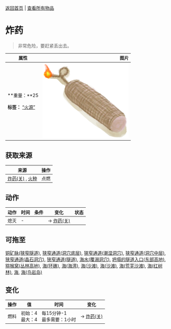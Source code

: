 [返回首页](index.md)   |  [查看所有物品](object.md)
# 炸药  
> 非常危险，要赶紧丢出去。  
  
  属性  |   图片   
 ----  |  ----:   
 **重量：**25<br><br>**标签：**	[“火源”](tag_FireSource.md)  |  ![](Sprite/DynamiteOn.png)   
  
## 获取来源  
来源  |  操作  
----  |  ----  
[炸药(关)](DynamiteOff.md) , [火种](TinderLit.md)  |  点燃  
## 动作  
动作  |  时间  |  条件  |  变化  |  状态  
----  |  ----  |  ----  |  ----  |  ----  
熄灭  |  -  |    |  → [炸药(关)](DynamiteOff.md)<br>  |    
## 可拖至  
[铜矿脉(狭窄隧道)](CopperVein.md), [狭窄通道(洞穴底层)](CrystalChamberEntranceClosed.md), [狭窄通道(潮湿洞穴)](DarkCaveCaveEntranceClosed.md), [狭窄通道(洞穴中层)](DarkChamberCaveEntranceClosed.md), [狭窄通道(晶石洞穴)](FloodedChamberEntranceClosed.md), [狭窄通道(隧道)](HighChamberEntranceClosed.md), [海水(覆溺洞穴)](Sea_Cave.md), [坍塌的隧道入口(东部高地)](TunnelEntranceClosed.md), [猕猴窝(丛林高地)](MacaqueDenEntrance.md), [海(环礁)](Sea_Atoll.md), [海(海湾)](Sea_Bay.md), [海(沙滩)](Sea_Beach.md), [海(沙滩)](Sea_Cove.md), [海(荒芜沙滩)](Sea_DesolateBeach.md), [海(红树林)](Sea_Mangroves.md), [海](Sea_Raft.md), [海(鸟岩岛)](Sea_Rocks.md)  
## 变化  
操作  |  值  |  时间  |  变化  
----  |  ----  |  ----  |  ----  
燃料  |  初始：4<br>最大：4  |  每15分钟-1<br>最多需要：1小时  |  → [炸药(关)](DynamiteOff.md)  
